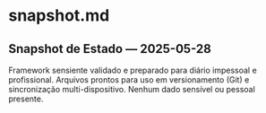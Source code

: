 # snapshot.md

## Snapshot de Estado — 2025-05-28

Framework sensiente validado e preparado para diário impessoal e profissional.
Arquivos prontos para uso em versionamento (Git) e sincronização multi-dispositivo.
Nenhum dado sensível ou pessoal presente.
